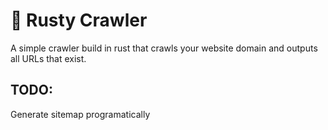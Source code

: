 # 🦀 Rusty Crawler

A simple crawler build in rust that crawls your website domain and outputs all URLs that exist.

## TODO: 
Generate sitemap programatically
